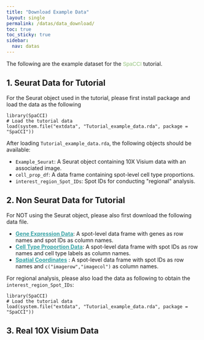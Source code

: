 ```yaml
---
title: "Download Example Data"
layout: single
permalink: /datas/data_download/
toc: true
toc_sticky: true
sidebar:
  nav: datas
---
```



The following are the example dataset for the <span style="font-family: 'ABeeZee', sans-serif; color: #94C47D;">SpaCCI</span> tutorial.

## 1. Seurat Data for Tutorial
For the Seurat object used in the tutorial, please first install package and load the data as the following

    library(SpaCCI)
    # Load the tutorial data
    load(system.file("extdata", "Tutorial_example_data.rda", package = "SpaCCI"))

After loading `Tutorial_example_data.rda`, the following objects should be available:
- `Example_Seurat`: A Seurat object containing 10X Visium data with an associated image.
- `cell_prop_df`: A data frame containing spot-level cell type proportions.
- `interest_region_Spot_IDs`: Spot IDs for conducting "regional" analysis.
    
## 2. Non Seurat Data for Tutorial
For NOT using the Seurat object, please also first download the following data file. 

- **<a href="https://github.com/LitingKu/SpaCCI/blob/main/SpaCCI_tutorial_files/data/normalized_gene_spot_df.csv" style="color: #38a3a5;"> Gene Expression Data</a>**: A spot-level data frame with genes as row
    names and spot IDs as column names.
- **<a href="https://github.com/LitingKu/SpaCCI/blob/main/SpaCCI_tutorial_files/data/cell_prop_df.csv" style="color: #38a3a5;">Cell Type Proportion Data</a>**: A spot-level data frame with spot IDs
    as row names and cell type labels as column names.
- **<a href="https://github.com/LitingKu/SpaCCI/blob/main/SpaCCI_tutorial_files/data/spatial_coords_df.csv" style="color: #38a3a5;">Spatial Coordinates</a>** : A spot-level data frame with spot IDs as row names and `c("imagerow","imagecol")` as column names.

For regional analysis, please also load the data as following to obtain the `interest_region_Spot_IDs`:

    library(SpaCCI)
    # Load the tutorial data
    load(system.file("extdata", "Tutorial_example_data.rda", package = "SpaCCI"))


## 3. Real 10X Visium Data






    

